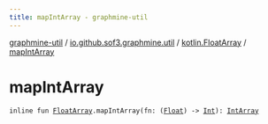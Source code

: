 ```yaml
---
title: mapIntArray - graphmine-util
---
```


[graphmine-util](../../index.html) / [io.github.sof3.graphmine.util](../index.html) / [kotlin.FloatArray](index.html) / [mapIntArray](./map-int-array.html)

# mapIntArray

`inline fun `[`FloatArray`](https://kotlinlang.org/api/latest/jvm/stdlib/kotlin/-float-array/index.html)`.mapIntArray(fn: (`[`Float`](https://kotlinlang.org/api/latest/jvm/stdlib/kotlin/-float/index.html)`) -> `[`Int`](https://kotlinlang.org/api/latest/jvm/stdlib/kotlin/-int/index.html)`): `[`IntArray`](https://kotlinlang.org/api/latest/jvm/stdlib/kotlin/-int-array/index.html)